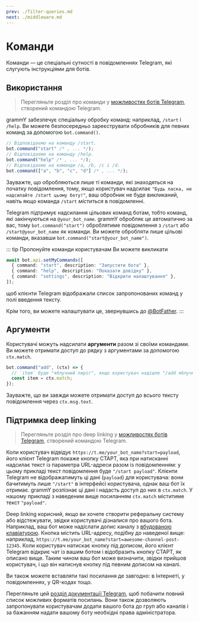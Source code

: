 ```yaml
---
prev: ./filter-queries.md
next: ./middleware.md
---
```


# Команди

Команди — це спеціальні сутності в повідомленнях Telegram, які слугують інструкціями для ботів.

## Використання

> Перегляньте розділ про команди у [можливостях ботів Telegram](https://core.telegram.org/bots/features#commands), створений командою Telegram.

grammY забезпечує спеціальну обробку команд: наприклад, `/start` і `/help`.
Ви можете безпосередньо зареєструвати обробників для певних команд за допомогою `bot.command()`.

```ts
// Відповідаємо на команду /start.
bot.command("start" /* , ... */);
// Відповідаємо на команду /help.
bot.command("help" /* , ... */);
// Відповідаємо на команди /a, /b, /c і /d.
bot.command(["a", "b", "c", "d"] /* , ... */);
```

Зауважте, що обробляються лише ті команди, які знаходяться на початку повідомлення, тому, якщо користувач надсилає `"Будь ласка, не надсилайте /start цьому боту!"`, ваш обробник не буде викликаний, навіть якщо команда `/start` _міститься_ в повідомленні.

Telegram підтримує надсилання цільових команд ботам, тобто команд, які закінчуються на `@your_bot_name`.
grammY обробляє це автоматично за вас, тому `bot.command("start")` оброблятиме повідомлення з `/start` або `/start@your_bot_name` як команди.
Ви можете обробляти лише цільові команди, вказавши `bot.command("start@your_bot_name")`.

::: tip Пропонуйте команди користувачам
Ви можете викликати

```ts
await bot.api.setMyCommands([
  { command: "start", description: "Запустити бота" },
  { command: "help", description: "Показати довідку" },
  { command: "settings", description: "Відкрити налаштування" },
]);
```

щоб клієнти Telegram відображали список запропонованих команд у полі введення тексту.

Крім того, ви можете налаштувати це, звернувшись до [@BotFather](https://t.me/BotFather).
:::

## Аргументи

Користувачі можуть надсилати **аргументи** разом зі своїми командами.
Ви можете отримати доступ до рядку з аргументами за допомогою `ctx.match`.

```ts
bot.command("add", (ctx) => {
  // `item` буде "яблучний пиріг", якщо користувач надішле "/add яблучний пиріг".
  const item = ctx.match;
});
```

Зауважте, що ви завжди можете отримати доступ до всього тексту повідомлення через `ctx.msg.text`.

## Підтримка deep linking

> Перегляньте розділ про deep linking у [можливостях ботів Telegram](https://core.telegram.org/bots/features#deep-linking), створений командою Telegram.

Коли користувач відвідує `https://t.me/your_bot_name?start=payload`, його клієнт Telegram покаже кнопку СТАРТ, яка при натисканні надсилає текст із параметра URL-адреси разом із повідомленням: у цьому прикладі текст повідомлення буде `"/start payload"`.
Клієнти Telegram не відображатимуть ці дані (`payload`) для користувача: вони бачитимуть лише `"/start"` в інтерфейсі користувача, однак ваш бот їх отримає.
grammY розпізнає ці дані і надасть доступ до них в `ctx.match`.
У нашому прикладі з наведеним вище посиланням `ctx.match` міститиме текст `"payload"`.

Deep linking корисний, якщо ви хочете створити реферальну систему або відстежувати, звідки користувачі дізналися про вашого бота.
Наприклад, ваш бот може надіслати допис каналу з [вбудованою клавіатурою](../plugins/keyboard.md#вбудовані-клавіатури).
Кнопка містить URL-адресу, подібну до наведеної вище: наприклад, `https://t.me/your_bot_name?start=awesome-channel-post-12345`.
Коли користувач натискає кнопку під дописом, його клієнт Telegram відкриє чат із вашим ботом і відобразить кнопку СТАРТ, як описано вище.
Таким чином ваш бот може визначити, звідки прийшов користувач, і що він натиснув кнопку під певним дописом на каналі.

Ви також можете вставляти такі посилання де завгодно: в Інтернеті, у повідомленнях, у QR-кодах тощо.

Перегляньте цей [розділ документації Telegram](https://core.telegram.org/api/links#bot-links), щоб побачити повний список можливих форматів посилань.
Вони також дозволяють запропонувати користувачам додати вашого бота до груп або каналів і за бажанням надати вашому боту необхідні права адміністратора.
